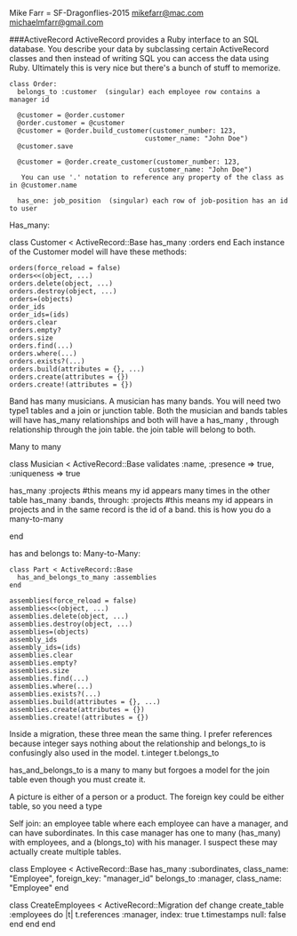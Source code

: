 Mike Farr = SF-Dragonflies-2015
mikefarr@mac.com
michaelmfarr@gmail.com

###ActiveRecord
ActiveRecord provides a Ruby interface to an SQL database.  You describe your data by subclassing certain ActiveRecord classes and then instead of writing SQL you can access the data using Ruby.  Ultimately this is very nice but there's a bunch of stuff to memorize.

```
class Order:
  belongs_to :customer  (singular) each employee row contains a manager id
  
  @customer = @order.customer
  @order.customer = @customer
  @customer = @order.build_customer(customer_number: 123,
                                  customer_name: "John Doe")
  @customer.save

  @customer = @order.create_customer(customer_number: 123,
                                   customer_name: "John Doe")
   You can use '.' notation to reference any property of the class as in @customer.name
   
  has_one: job_position  (singular) each row of job-position has an id to user
```

Has_many:

class Customer < ActiveRecord::Base
  has_many :orders
end
Each instance of the Customer model will have these methods:

```
orders(force_reload = false)
orders<<(object, ...)
orders.delete(object, ...)
orders.destroy(object, ...)
orders=(objects)
order_ids
order_ids=(ids)
orders.clear
orders.empty?
orders.size
orders.find(...)
orders.where(...)
orders.exists?(...)
orders.build(attributes = {}, ...)
orders.create(attributes = {})
orders.create!(attributes = {})
```

  Band has many musicians.  A musician has many bands.  You will need two type1 tables and a join or junction table.  Both the musician and bands tables will have has_many relationships and both will have a has_many , through relationship through the join table. the join table will belong to both.
  
  Many to many
  
class Musician < ActiveRecord::Base
  validates :name, :presence => true, :uniqueness => true

  has_many :projects  #this means my id appears many times in the other table
  has_many :bands, through: :projects #this means my id appears in projects and in the same record is the id of a band.  this is how you do a many-to-many

end

has and belongs to:
Many-to-Many:
```
class Part < ActiveRecord::Base
  has_and_belongs_to_many :assemblies
end
```

```
assemblies(force_reload = false)
assemblies<<(object, ...)
assemblies.delete(object, ...)
assemblies.destroy(object, ...)
assemblies=(objects)
assembly_ids
assembly_ids=(ids)
assemblies.clear
assemblies.empty?
assemblies.size
assemblies.find(...)
assemblies.where(...)
assemblies.exists?(...)
assemblies.build(attributes = {}, ...)
assemblies.create(attributes = {})
assemblies.create!(attributes = {})
```


  
 Inside a migration, these three mean the same thing.  I prefer references because integer says nothing about the relationship and belongs_to is confusingly also used in the model. 
  t.integer
  t.belongs_to
  
  has_and_belongs_to is a many to many but forgoes a model for the join table even though you must create it.
  
  A picture is either of a person or a product.  The foreign key could be either table, so you need a type
  
  
  Self join:  an employee table where each employee can have a manager, and can have subordinates.  In this case manager has one to many (has_many) with employees, and a (blongs_to) with his manager.  I suspect these may actually create multiple tables.
  
class Employee < ActiveRecord::Base
  has_many :subordinates, class_name: "Employee",
                          foreign_key: "manager_id"
  belongs_to :manager, class_name: "Employee"
end

class CreateEmployees < ActiveRecord::Migration
  def change
    create_table :employees do |t|
      t.references :manager, index: true
      t.timestamps null: false
    end
  end
end
